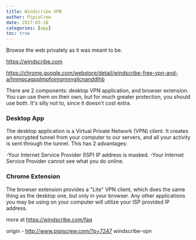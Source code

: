 ```yaml
---
title: Windscribe VPN
author: PipisCrew
date: 2017-03-18
categories: [app]
toc: true
---
```


Browse the web privately as it was meant to be.

https://windscribe.com

https://chrome.google.com/webstore/detail/windscribe-free-vpn-and-a/hnmpcagpplmpfojmgmnngilcnanddlhb

There are 2 components: desktop VPN application, and browser extension. You can use them on their own, but for much greater protection, you should use both. It's silly not to, since it doesn't cost extra.

### Desktop App

The desktop application is a Virtual Private Network (VPN) client. It creates an encrypted tunnel from your computer to our servers, and all your activity is sent through the tunnel. This has 2 advantages:

-Your Internet Service Provider (ISP) IP address is masked.
-Your Internet Service Provider cannot see what you do online.

### Chrome Extension

The browser extension provides a "Lite" VPN client, which does the same thing as the desktop one, but only in your browser. Any other applications you may be using on your computer will utilize your ISP provided IP address.

more at https://windscribe.com/faq

origin - http://www.pipiscrew.com/?p=7247 windscribe-vpn